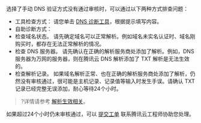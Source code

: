 选择了手动 DNS 验证方式没有通过审核时，可以通过以下两种方式排查问题：   
- 工具检查方式：
  请您单击 [DNS 诊断工具](https://myssl.com/dns_check.html#ssl_verify)，根据提示填写内容。
- 自助诊断方式：
 - 检查域名状态。
请先确定域名可以正常解析。例如域名未实名认证时、域名刚购买时，都存在无法正常解析的情况。
 - 检查 DNS 服务器。
请先确认在正确的解析服务商处添加了解析。例如，DNS 服务器为万网的服务器，则在腾讯云 DNS 解析添加了 TXT 解析是无法生效的。
 - 检查解析记录。
如果域名解析正常、也在正确的解析服务商处添加了解析，仍然没有审核通过，很可能是主机记录、记录值等输入时发生手误。请确认 TXT 记录已经完整无误添加，耐心等待24个小时。
>?详情请参考 [解析生效相关](https://cloud.tencent.com/document/product/302/30597#.E5.9F.9F.E5.90.8D.E8.A7.A3.E6.9E.90.E4.B8.8D.E7.94.9F.E6.95.88.E6.80.8E.E4.B9.88.E5.8A.9E.EF.BC.9F)。

如果超过24个小时仍未审核通过，可以 [提交工单](https://console.cloud.tencent.com/workorder/category) 联系腾讯云工程师协助您处理。

